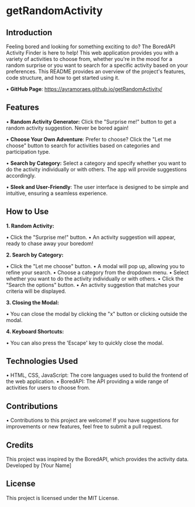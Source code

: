 # getRandomActivity

## **Introduction**
Feeling bored and looking for something exciting to do? The BoredAPI Activity Finder is here to help! This web application provides you with a variety of activities to choose from, whether you're in the mood for a random surprise or you want to search for a specific activity based on your preferences. This README provides an overview of the project's features, code structure, and how to get started using it.

• **GitHub Page**: https://ayramoraes.github.io/getRandomActivity/

## **Features**
• **Random Activity Generator:** Click the "Surprise me!" button to get a random activity suggestion. Never be bored again!

• **Choose Your Own Adventure**: Prefer to choose? Click the "Let me choose" button to search for activities based on categories and participation type.

• **Search by Category:** Select a category and specify whether you want to do the activity individually or with others. The app will provide suggestions accordingly.

• **Sleek and User-Friendly**: The user interface is designed to be simple and intuitive, ensuring a seamless experience.

## **How to Use**
**1. Random Activity:**

• Click the "Surprise me!" button.
• An activity suggestion will appear, ready to chase away your boredom!

**2. Search by Category:**

• Click the "Let me choose" button.
• A modal will pop up, allowing you to refine your search.
• Choose a category from the dropdown menu.
• Select whether you want to do the activity individually or with others.
• Click the "Search the options" button.
• An activity suggestion that matches your criteria will be displayed.

**3. Closing the Modal:**

• You can close the modal by clicking the "x" button or clicking outside the modal.

**4. Keyboard Shortcuts:**

• You can also press the 'Escape' key to quickly close the modal.

## **Technologies Used**
• HTML, CSS, JavaScript: The core languages used to build the frontend of the web application.
• BoredAPI: The API providing a wide range of activities for users to choose from.

## **Contributions**
• Contributions to this project are welcome! If you have suggestions for improvements or new features, feel free to submit a pull request.

## **Credits**
This project was inspired by the BoredAPI, which provides the activity data.
Developed by [Your Name]

## **License**
This project is licensed under the MIT License.
